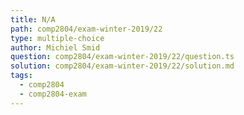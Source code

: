 ```yaml
---
title: N/A
path: comp2804/exam-winter-2019/22
type: multiple-choice
author: Michiel Smid
question: comp2804/exam-winter-2019/22/question.ts
solution: comp2804/exam-winter-2019/22/solution.md
tags:
  - comp2804
  - comp2804-exam
---
```

